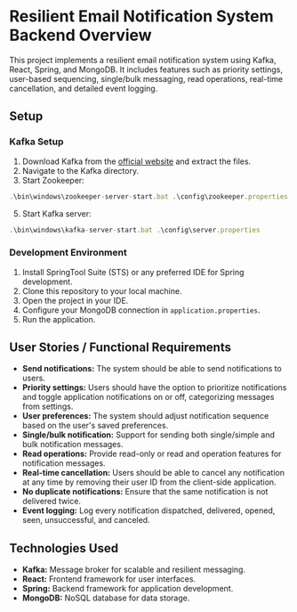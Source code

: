 # Resilient Email Notification System Backend Overview

This project implements a resilient email notification system using Kafka, React, Spring, and MongoDB. It includes features such as priority settings, user-based sequencing, single/bulk messaging, read operations, real-time cancellation, and detailed event logging.

## Setup

### Kafka Setup

1. Download Kafka from the [official website](https://kafka.apache.org/downloads) and extract the files.
2. Navigate to the Kafka directory.
3. Start Zookeeper:
```javascript
.\bin\windows\zookeeper-server-start.bat .\config\zookeeper.properties
```
5. Start Kafka server:
```javascript
.\bin\windows\kafka-server-start.bat .\config\server.properties
```

### Development Environment
1. Install SpringTool Suite (STS) or any preferred IDE for Spring development.
2. Clone this repository to your local machine.
3. Open the project in your IDE.
4. Configure your MongoDB connection in `application.properties`.
5. Run the application.

## User Stories / Functional Requirements

- **Send notifications:** The system should be able to send notifications to users.
- **Priority settings:** Users should have the option to prioritize notifications and toggle application notifications on or off, categorizing messages from settings.
- **User preferences:** The system should adjust notification sequence based on the user's saved preferences.
- **Single/bulk notification:** Support for sending both single/simple and bulk notification messages.
- **Read operations:** Provide read-only or read and operation features for notification messages.
- **Real-time cancellation:** Users should be able to cancel any notification at any time by removing their user ID from the client-side application.
- **No duplicate notifications:** Ensure that the same notification is not delivered twice.
- **Event logging:** Log every notification dispatched, delivered, opened, seen, unsuccessful, and canceled.

## Technologies Used

- **Kafka:** Message broker for scalable and resilient messaging.
- **React:** Frontend framework for user interfaces.
- **Spring:** Backend framework for application development.
- **MongoDB:** NoSQL database for data storage.
